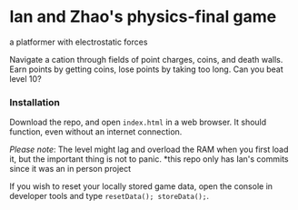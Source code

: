 # Ian and Zhao's **physics-final** game
a platformer with electrostatic forces

Navigate a cation through fields of point charges, coins, and death walls. Earn points by getting coins, lose points by taking too long. Can you beat level 10?

### Installation

Download the repo, and open `index.html` in a web browser. It should function, even without an internet connection.

*Please note*: The level might lag and overload the RAM when you first load it, but the important thing is not to panic.
*this repo only has Ian's commits since it was an in person project

If you wish to reset your locally stored game data, open the console in developer tools and type `resetData(); storeData();`.
